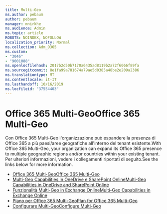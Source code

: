 ```yaml
---
title: Multi-Geo
ms.author: pebaum
author: pebaum
manager: mnirkhe
ms.audience: Admin
ms.topic: article
ROBOTS: NOINDEX, NOFOLLOW
localization_priority: Normal
ms.collection: Adm_O365
ms.custom:
- "3046"
- "9001088"
ms.openlocfilehash: 2017b2d50b7170a6435ad8119b2a72f6066f89fa
ms.sourcegitcommit: 8e1fa99a781674a79ae5d0385a48be2e209a2386
ms.translationtype: MT
ms.contentlocale: it-IT
ms.lasthandoff: 10/16/2019
ms.locfileid: "37554403"
---
```

# <a name="office-365-multi-geo"></a><span data-ttu-id="46bbf-102">Office 365 Multi-Geo</span><span class="sxs-lookup"><span data-stu-id="46bbf-102">Office 365 Multi-Geo</span></span>

<span data-ttu-id="46bbf-103">Con Office 365 Multi-Geo l'organizzazione può espandere la presenza di Office 365 a più paesi/aree geografiche all'interno del tenant esistente.</span><span class="sxs-lookup"><span data-stu-id="46bbf-103">With Office 365 Multi-Geo, your organization can expand its Office 365 presence to multiple geographic regions and/or countries within your existing tenant.</span></span> <span data-ttu-id="46bbf-104">Per ulteriori informazioni, vedere i collegamenti riportati di seguito.</span><span class="sxs-lookup"><span data-stu-id="46bbf-104">See the links below for more information.</span></span>

- [<span data-ttu-id="46bbf-105">Office 365 Multi-Geo</span><span class="sxs-lookup"><span data-stu-id="46bbf-105">Office 365 Multi-Geo</span></span>](https://docs.microsoft.com/office365/enterprise/office-365-multi-geo)
- [<span data-ttu-id="46bbf-106">Multi-Geo Capabilities in OneDrive e SharePoint Online</span><span class="sxs-lookup"><span data-stu-id="46bbf-106">Multi-Geo Capabilities in OneDrive and SharePoint Online</span></span>](https://docs.microsoft.com/office365/enterprise/multi-geo-capabilities-in-onedrive-and-sharepoint-online-in-office-365)
- [<span data-ttu-id="46bbf-107">Funzionalità Multi-Geo in Exchange Online</span><span class="sxs-lookup"><span data-stu-id="46bbf-107">Multi-Geo Capabilities in Exchange Online</span></span>](https://docs.microsoft.com/office365/enterprise/multi-geo-capabilities-in-exchange-online)
- [<span data-ttu-id="46bbf-108">Piano per Office 365 Multi-Geo</span><span class="sxs-lookup"><span data-stu-id="46bbf-108">Plan for Office 365 Multi-Geo</span></span>](https://docs.microsoft.com/office365/enterprise/plan-for-multi-geo)
- [<span data-ttu-id="46bbf-109">Configurare Multi-Geo</span><span class="sxs-lookup"><span data-stu-id="46bbf-109">Configure Multi-Geo</span></span>](https://docs.microsoft.com/office365/enterprise/multi-geo-tenant-configuration)